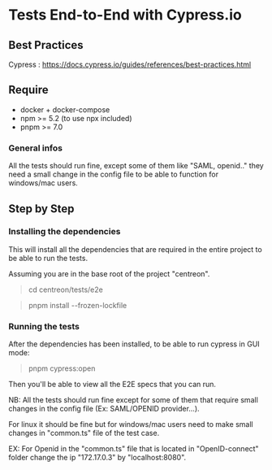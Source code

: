 # Tests End-to-End with Cypress.io

## Best Practices

Cypress : https://docs.cypress.io/guides/references/best-practices.html

## Require

- docker + docker-compose
- npm >= 5.2 (to use npx included)
- pnpm >= 7.0

### General infos

All the tests should run fine, except some of them like "SAML, openid.." they need a small change in the config file to be able to function for windows/mac users.

## Step by Step

### Installing the dependencies

This will install all the dependencies that are required in the entire project to be able to run the tests.

Assuming you are in the base root of the project "centreon".

> cd centreon/tests/e2e

> pnpm install --frozen-lockfile

### Running the tests

After the dependencies has been installed, to be able to run cypress in GUI mode:

> pnpm cypress:open

Then you'll be able to view all the E2E specs that you can run.

NB: All the tests should run fine except for some of them that require small changes in the config file (Ex: SAML/OPENID provider...).

For linux it should be fine but for windows/mac users need to make small changes in "common.ts" file of the test case.

EX: For Openid in the "common.ts" file that is located in "OpenID-connect" folder change the ip "172.17.0.3" by "localhost:8080".